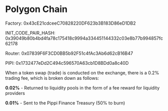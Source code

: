 # Polygon Chain

Factory: 0x43cE21cdceeC70828220DF623b3B183D86eD1DB2

INIT\_CODE\_PAIR\_HASH: 0x39049b80b4bd4fa78c175418c9994a334451144332c03e8b77b994857fc62178

Router: 0x07839F6F3CD0BB5b92F51c4fAc3Ab6d62cB16B47

PIPI: 0x1732477eDd2C494c596570A63cb1D8BDd0a8c40D

When a token swap \(trade\) is conducted on the exchange, there is a 0.2% trading fee, which is broken down as follows:

**0.02%** - Returned to liquidity pools in the form of a fee reward for liquidity providers

**0.01%** - Sent to the Pippi Finance Treasury \(50% to burn\)

